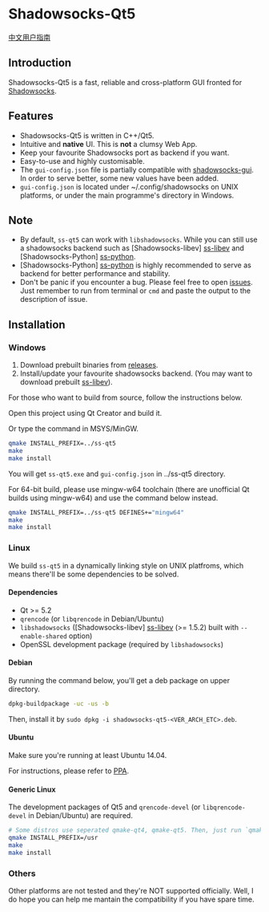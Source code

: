 Shadowsocks-Qt5
===============

[中文用户指南](https://github.com/librehat/shadowsocks-qt5/wiki/%E7%94%A8%E6%88%B7%E6%8C%87%E5%8D%97)

Introduction
------------

Shadowsocks-Qt5 is a fast, reliable and cross-platform GUI fronted for [Shadowsocks](http://shadowsocks.org).

Features
--------

- Shadowsocks-Qt5 is written in C++/Qt5.
- Intuitive and **native** UI. This is **not** a clumsy Web App.
- Keep your favourite Shadowsocks port as backend if you want.
- Easy-to-use and highly customisable.
- The `gui-config.json` file is partially compatible with [shadowsocks-gui](https://github.com/shadowsocks/shadowsocks-gui). In order to serve better, some new values have been added.
- `gui-config.json` is located under ~/.config/shadowsocks on UNIX platforms, or under the main programme's directory in Windows.

Note
----

- By default, `ss-qt5` can work with `libshadowsocks`. While you can still use a shadowsocks backend such as [Shadowsocks-libev] [ss-libev] and [Shadowsocks-Python] [ss-python].
- [Shadowsocks-Python] [ss-python] is highly recommended to serve as backend for better performance and stability.
- Don't be panic if you encounter a bug. Please feel free to open [issues](https://github.com/librehat/shadowsocks-qt5/issues). Just remember to run from terminal or `cmd` and paste the output to the description of issue.


Installation
------------

### Windows ###

1. Download prebuilt binaries from [releases](https://github.com/librehat/shadowsocks-qt5/releases).
2. Install/update your favourite shadowsocks backend. (You may want to download prebuilt [ss-libev](http://dl.lazyzhu.com/file/Toolchain/ss-libev/)).

For those who want to build from source, follow the instructions below.

Open this project using Qt Creator and build it.

Or type the command in MSYS/MinGW.

```bash
qmake INSTALL_PREFIX=../ss-qt5
make
make install
```

You will get `ss-qt5.exe` and `gui-config.json` in ../ss-qt5 directory.

For 64-bit build, please use mingw-w64 toolchain (there are unofficial Qt builds using mingw-w64) and use the command below instead.

```bash
qmake INSTALL_PREFIX=../ss-qt5 DEFINES+="mingw64"
make
make install
```

### Linux ###

We build `ss-qt5` in a dynamically linking style on UNIX platfroms, which means there'll be some dependencies to be solved.

#### Dependencies ####

- Qt >= 5.2
- `qrencode` (or `libqrencode` in Debian/Ubuntu)
- `libshadowsocks` ([Shadowsocks-libev] [ss-libev] (>= 1.5.2) built with `--enable-shared` option)
- OpenSSL development package (required by `libshadowsocks`)

#### Debian ####

By running the command below, you'll get a deb package on upper directory.

```bash
dpkg-buildpackage -uc -us -b
```

Then, install it by `sudo dpkg -i shadowsocks-qt5-<VER_ARCH_ETC>.deb`.

#### Ubuntu ####

Make sure you're running at least Ubuntu 14.04.

For instructions, please refer to [PPA](https://code.launchpad.net/~hzwhuang/+archive/ubuntu/ss-qt5).

#### Generic Linux ####

The development packages of Qt5 and `qrencode-devel` (or `libqrencode-devel` in Debian/Ubuntu) are required.

```bash
# Some distros use seperated qmake-qt4, qmake-qt5. Then, just run `qmake-qt5`. You can specify INSTALL_PREFIX=/usr/local if needed. default is /usr
qmake INSTALL_PREFIX=/usr
make
make install
```

### Others ###

Other platforms are not tested and they're NOT supported officially. Well, I do hope you can help me mantain the compatibility if you have spare time.

[ss-python]: https://github.com/clowwindy/shadowsocks
[ss-libev]: https://github.com/madeye/shadowsocks-libev
